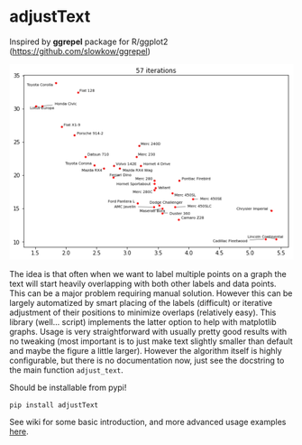 # adjustText

Inspired by **ggrepel** package for R/ggplot2 (https://github.com/slowkow/ggrepel)

![Alt text](examples/mtcars.png "Labelled mtcars dataset")

The idea is that often when we want to label multiple points on a graph the text will start heavily overlapping with both other labels and data points. This can be a major problem requiring manual solution. However this can be largely automatized by smart placing of the labels (difficult) or iterative adjustment of their positions to minimize overlaps (relatively easy). This library (well... script) implements the latter option to help with matplotlib graphs. Usage is very straightforward with usually pretty good results with no tweaking (most important is to just make text slightly smaller than default and maybe the figure a little larger). However the algorithm itself is highly configurable, but there is no documentation now, just see the docstring to the main function `adjust_text`.

Should be installable from pypi!
```
pip install adjustText
```

See wiki for some basic introduction, and more advanced usage examples [here].

[here]: https://github.com/Phlya/adjustText/blob/master/examples/Examples.ipynb
